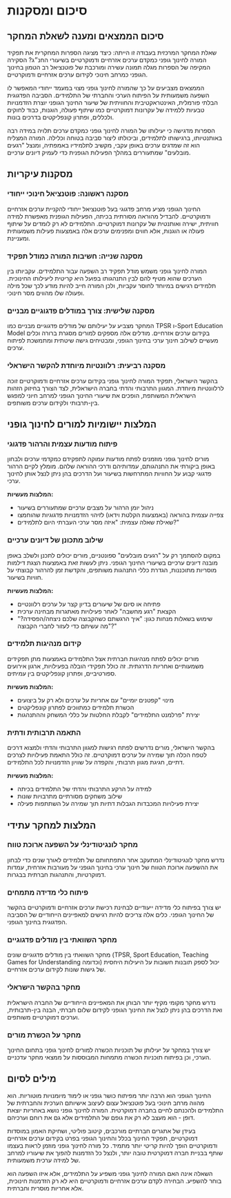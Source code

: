 # סיכום ומסקנות

## סיכום הממצאים ומענה לשאלת המחקר

שאלת המחקר המרכזית בעבודה זו הייתה: כיצד מציגה הספרות המחקרית את תפקיד המורה לחינוך גופני כמקדם ערכים אזרחיים ודמוקרטיים בשיעורי החנ״ג? הסקירה המקיפה של הספרות מגלה תמונה עשירה ומורכבת של פוטנציאל רב הטמון בחינוך הגופני כמרחב חינוכי לקידום ערכים אזרחיים ודמוקרטיים.

הממצאים מצביעים על כך שהמורה לחינוך גופני מצוי במעמד ייחודי המאפשר לו השפעה משמעותית על הפיתוח הערכי והחברתי של התלמידים. הסביבה הפדגוגית הבלתי פורמלית, האינטראקטיבית והחוויתית של שיעור החינוך הגופני יוצרת הזדמנויות טבעיות ללמידה של עקרונות דמוקרטיים כמו שיתוף פעולה, הוגנות, כבוד לחוקים ולכללים, ופתרון קונפליקטים בדרכים בונות.

הספרות מדגישה כי יעילותו של המורה לחינוך גופני כמקדם ערכים תלויה במידה רבה באותנטיותו, ברגישותו לתלמידים, וביכולתו ליצור סביבה בטוחה וכלילה. המורה המצליח הוא זה שמדגים ערכים באופן עקבי, מקשיב לתלמידיו באמפתיה, ומנצל "רגעים מובלעים" שמתעוררים במהלך הפעילות הגופנית כדי לעמיק דיונים ערכיים.

## מסקנות עיקריות

### מסקנה ראשונה: פוטנציאל חינוכי ייחודי

החינוך הגופני מציע מרחב פדגוגי בעל פוטנציאל ייחודי להקניית ערכים אזרחיים ודמוקרטיים. להבדיל מהוראה מסורתית בכיתה, הפעילות הגופנית מאפשרת למידה חוויתית, ישירה ואותנטית של עקרונות דמוקרטיים. התלמידים לא רק לומדים על שיתוף פעולה או הוגנות, אלא חווים ומפנימים ערכים אלה באמצעות פעילות משמעותית ומעניינת.

### מסקנה שנייה: חשיבות המורה כמודל תפקיד

המורה לחינוך גופני משמש מודל תפקיד רב השפעה עבור התלמידים. עקביותו בין הערכים שהוא מטיף להם לבין התנהגותו בפועל היא קריטית ליעילותו החינוכית. תלמידים רגישים במיוחד לחוסר עקביות, ולכן המורה חייב להיות מודע לכך שכל מילה ופעולה שלו מהווים מסר חינוכי.

### מסקנה שלישית: צורך במודלים פדגוגיים מבניים

המחקר מצביע על יעילותם של מודלים פדגוגיים מבניים כמו TPSR ו-Sport Education Model בקידום ערכים אזרחיים. מודלים אלה מספקים למורים מסגרת ברורה וכלים מעשיים לשילוב חינוך ערכי בחינוך הגופני, ומבטיחים גישה שיטתית ומתמשכת לפיתוח ערכים.

### מסקנה רביעית: רלוונטיות מיוחדת להקשר הישראלי

בהקשר הישראלי, תפקיד המורה לחינוך גופני בקידום ערכים אזרחיים ודמוקרטיים זוכה לרלוונטיות מיוחדת. המגוון התרבותי והדתי בחברה הישראלית, לצד הצורך בחיזוק הזהות הישראלית המשותפת, הופכים את שיעורי החינוך הגופני למרחב חיוני למפגש בין-תרבותי ולקידום ערכים משותפים.

## המלצות יישומיות למורים לחינוך גופני

### פיתוח מודעות עצמית והרהור פדגוגי

מורים לחינוך גופני מוזמנים לפתח מודעות עמוקה לתפקידם כמקדמי ערכים ולבחון באופן ביקורתי את התנהגותם, עמדותיהם ודרכי ההוראה שלהם. מומלץ לקיים הרהור פדגוגי קבוע על החוויות המתרחשות בשיעור ועל הדרכים בהן ניתן לנצל אותן לחינוך ערכי.

**המלצות מעשיות:**
- ניהול יומן הרהור על מצבים ערכיים שמתעוררים בשיעור
- צפייה עצמית בהוראה (באמצעות הקלטת וידאו) לזיהוי הזדמנויות פדגוגיות שהוחמצו
- שאילת שאלה עצמית: "איזה מסר ערכי העברתי היום לתלמידים?"

### שילוב מתכונן של דיונים ערכיים

במקום להסתמך רק על "רגעים מובלעים" ספונטניים, מורים יכולים לתכנן ולשלב באופן מובנה דיונים ערכיים בשיעורי החינוך הגופני. ניתן לעשות זאת באמצעות הצגת דילמות מוסריות מתוכננות, הגדרת כללי התנהגות משותפים, והקדשת זמן להרהור קבוצתי על חוויות בשיעור.

**המלצות מעשיות:**
- פתיחה או סיום של שיעורים בדיון קצר על ערכים רלוונטיים
- הקצאת "רגע מחשבה" לאחר פעילויות מאתגרות מבחינה ערכית
- שימוש בשאלות מנחות כגון: "איך הרגשתם כשהקבוצה שלכם ניצחה/הפסידה?" "מה עשיתם כדי לעזור לחברי הקבוצה?"

### קידום מנהיגות תלמידים

מורים יכולים לפתח מנהיגות חברתית אצל התלמידים באמצעות מתן תפקידים משמעותיים ואחריות הדרגתית. זה כולל תפקידי הובלה בפעילויות, ארגון אירועים ספורטיביים, ופתרון קונפליקטים בין עמיתים.

**המלצות מעשיות:**
- מינוי "קפטנים יומיים" עם אחריות על ערכים ולא רק על ביצועים
- הכשרת תלמידים כמתווכים לפתרון קונפליקטים
- יצירת "פרלמנט התלמידים" לקבלת החלטות על כללי המשחק וההתנהגות

### התאמה תרבותית ודתית

בהקשר הישראלי, מורים נדרשים לפתח רגישות למגוון התרבותי והדתי ולמצוא דרכים לטפח הכלה תוך שמירה על ערכים דמוקרטיים. זה כולל התאמת פעילויות לצרכים דתיים, חגיגת מגוון תרבותי, והקפדה על שוויון הזדמנויות לכל התלמידים.

**המלצות מעשיות:**
- למידה על הרקע התרבותי והדתי של התלמידים בכיתה
- שילוב משחקים מסורתיים מתרבויות שונות
- יצירת פעילויות המכבדות הגבלות דתיות תוך שמירה על השתתפות פעילה

## המלצות למחקר עתידי

### מחקר לונגיטודינלי על השפעה ארוכת טווח

נדרש מחקר לונגיטודינלי המתעקב אחר התפתחותם של תלמידים לאורך שנים כדי לבחון את ההשפעה ארוכת הטווח של חינוך ערכי בחינוך הגופני על מעורבות אזרחית, עמדות דמוקרטיות, והתנהגות חברתית בבגרות.

### פיתוח כלי מדידה מתמחים

יש צורך בפיתוח כלי מדידה ייעודיים לבחינת רכישת ערכים אזרחיים ודמוקרטיים בהקשר של החינוך הגופני. כלים אלה צריכים להיות רגישים למאפיינים הייחודיים של הסביבה הפדגוגית בחינוך הגופני.

### מחקר השוואתי בין מודלים פדגוגיים

מחקר השוואתי בין מודלים פדגוגיים שונים (TPSR, Sport Education, Teaching Games for Understanding וכדומה) יכול לספק תובנות חשובות על היעילות היחסית של גישות שונות לקידום ערכים אזרחיים.

### מחקר בהקשר הישראלי

נדרש מחקר מקומי מקיף יותר הבוחן את המאפיינים הייחודיים של החברה הישראלית ואת הדרכים בהן ניתן לנצל את החינוך הגופני לקידום שלום חברתי, הבנה בין-תרבותית, וערכים דמוקרטיים משותפים.

### מחקר על הכשרת מורים

יש צורך במחקר על יעילותן של תוכניות הכשרה למורים לחינוך גופני בתחום החינוך הערכי, וכן בפיתוח תוכניות הכשרה מתמחות המבוססות על ממצאי מחקר עדכניים.

## מילים לסיום

החינוך הגופני הוא הרבה יותר מפיתוח כושר גופני או לימוד מיומנויות מוטוריות. הוא מהווה מרחב חינוכי בעל פוטנציאל עצום לעיצוב אישיותם הערכית והחברתית של התלמידים ולהכנתם לחיים בחברה דמוקרטית. המורה לחינוך גופני נושא באחריות יוצאת דופן - הוא מעצב לא רק את גופם של התלמידים אלא גם את רוחם וערכיהם.

בעידן של אתגרים חברתיים מורכבים, קיטוב פוליטי, ושחיקת האמון במוסדות דמוקרטיים, תפקיד החינוך בכלל והחינוך הגופני בפרט בקידום ערכים אזרחיים ודמוקרטיים הופך להיות קריטי יותר מתמיד. כל מורה לחינוך גופני מוזמן לראות בעצמו שותף בבניית חברה דמוקרטית טובה יותר, ולנצל כל הזדמנות להפוך את שיעוריו למרחב של למידה ערכית משמעותית.

השאלה אינה האם המורה לחינוך גופני משפיע על התלמידים, אלא איזו השפעה הוא בוחר להשפיע. הבחירה לקדם ערכים אזרחיים ודמוקרטיים היא לא רק הזדמנות חינוכית, אלא אחריות מוסרית וחברתית.
